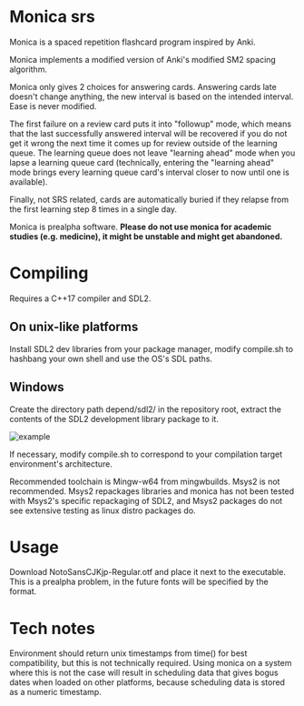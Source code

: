 # Monica srs

Monica is a spaced repetition flashcard program inspired by Anki.

Monica implements a modified version of Anki's modified SM2 spacing algorithm.

Monica only gives 2 choices for answering cards. Answering cards late doesn't change anything, the new interval is based on the intended interval. Ease is never modified. 

The first failure on a review card puts it into "followup" mode, which means that the last successfully answered interval will be recovered if you do not get it wrong the next time it comes up for review outside of the learning queue. The learning queue does not leave "learning ahead" mode when you lapse a learning queue card (technically, entering the "learning ahead" mode brings every learning queue card's interval closer to now until one is available).

Finally, not SRS related, cards are automatically buried if they relapse from the first learning step 8 times in a single day.

Monica is prealpha software. **Please do not use monica for academic studies (e.g. medicine), it might be unstable and might get abandoned.**

# Compiling

Requires a C++17 compiler and SDL2.

## On unix-like platforms

Install SDL2 dev libraries from your package manager, modify compile.sh to hashbang your own shell and use the OS's SDL paths.

## Windows

Create the directory path depend/sdl2/ in the repository root, extract the contents of the SDL2 development library package to it.

![example](https://i.imgur.com/OrvPY93.png)

If necessary, modify compile.sh to correspond to your compilation target environment's architecture.

Recommended toolchain is Mingw-w64 from mingwbuilds. Msys2 is not recommended. Msys2 repackages libraries and monica has not been tested with Msys2's specific repackaging of SDL2, and Msys2 packages do not see extensive testing as linux distro packages do.

# Usage

Download NotoSansCJKjp-Regular.otf and place it next to the executable. This is a prealpha problem, in the future fonts will be specified by the format.

# Tech notes

Environment should return unix timestamps from time() for best compatibility, but this is not technically required. Using monica on a system where this is not the case will result in scheduling data that gives bogus dates when loaded on other platforms, because scheduling data is stored as a numeric timestamp.
